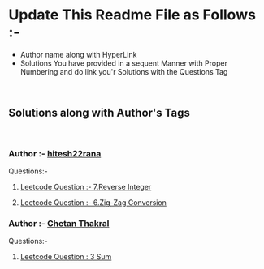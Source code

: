# Update This Readme File as Follows :-
<ul>
    <li>Author name along with HyperLink</li>
    <li>Solutions You have provided in a sequent Manner with Proper Numbering and do link you'r Solutions with the Questions Tag</li>
</ul>
<br>

## Solutions along with Author's Tags
<br>

### Author :- [hitesh22rana](https://github.com/hitesh22rana)

Questions:- 

1) [Leetcode Question :- 7.Reverse Integer](7_Reverse_integer.cpp)

2) [Leetcode Question :- 6.Zig-Zag Conversion](6_Zig-Zag_conversion.cpp)


### Author :- [Chetan Thakral](https://github.com/chetan-2002)

Questions:- 

1) [Leetcode Question : 3 Sum](15.3-sum.cpp)


